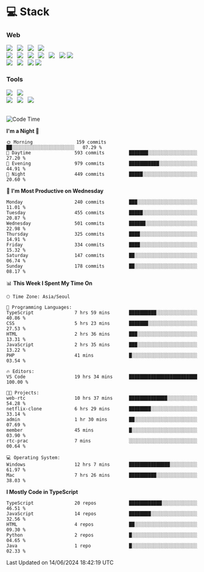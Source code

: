 <h1>💻 Stack</h1>
<div>
 <h3>Web</h3>
 <!-- badge : https://shields.io/ -->
 <!-- icon : https://simpleicons.org/?q=Get -->
 <img src="https://img.shields.io/badge/HTML5-e74c3c?style=flat-square&logo=HTML5&logoColor=white"/> &nbsp 
 <img src="https://img.shields.io/badge/CSS3-0A84FF?style=flat-square&logo=CSS3&logoColor=white"/> &nbsp 
 <img src="https://img.shields.io/badge/JavaScript-FFCD11?style=flat-square&logo=JavaScript&logoColor=white"/> &nbsp 
 <img src="https://img.shields.io/badge/TypeScript-3075C0?style=flat-square&logo=TypeScript&logoColor=white"/>
 <br/>
 <img src="https://img.shields.io/badge/Next-000000?style=flat-square&logo=nextdotjs&logoColor=white"/> &nbsp 
 <img src="https://img.shields.io/badge/React-00BCF6?style=flat-square&logo=React&logoColor=white"/> &nbsp 
 <img src="https://img.shields.io/badge/Redux-764ABC?style=flat-square&logo=Redux&logoColor=white"/> &nbsp
 <img src="https://img.shields.io/badge/Recoil-3578E5?style=flat-square&logo=recoil&logoColor=white"/> &nbsp
 <img src="https://img.shields.io/badge/React-Query-FF4154?style=flat-square&logo=reactquery&logoColor=white"/> &nbsp 
 <img src="https://img.shields.io/badge/styled%2Dcomponents-DB7093?style=flat-square&logo=styled%2Dcomponents&logoColor=white"/>
 <img src="https://img.shields.io/badge/CSS Modules-000000?style=flat-square&logo=CSS Modules&logoColor=white"/> &nbsp 
 <br/>
 <img src="https://img.shields.io/badge/Node-339933?style=flat-square&logo=Node.js&logoColor=white"/> &nbsp 
 <img src="https://img.shields.io/badge/Express-000000?style=flat-square&logo=Express&logoColor=white"/> &nbsp 
 <img src="https://img.shields.io/badge/MongoDB-47A248?style=flat-square&logo=MongoDB&logoColor=white"/>
 <img src="https://img.shields.io/badge/MariaDB-003545?style=flat-square&logo=mariadb&logoColor=white"/>
 
 <h3>Tools</h3>
 <img src="https://img.shields.io/badge/Visual Studio Code-007ACC?style=flat-square&logo=Visual Studio Code&logoColor=white"/> &nbsp 
 <img src="https://img.shields.io/badge/Postman-FF6C37?style=flat-square&logo=Postman&logoColor=white"/> &nbsp
 <br>
 <img src="https://img.shields.io/badge/Adobe Photoshop-31A8FF?style=flat-square&logo=Adobe Photoshop&logoColor=white"/> &nbsp 
 <img src="https://img.shields.io/badge/Adobe Illustrator-FF9A00?style=flat-square&logo=Adobe Illustrator&logoColor=white"/> &nbsp 
 <img src="https://img.shields.io/badge/Figma-F24E1E?style=flat-square&logo=Figma&logoColor=white"/> &nbsp
</div>

<br>

<!--START_SECTION:waka-->
![Code Time](http://img.shields.io/badge/Code%20Time-1%2C146%20hrs%205%20mins-blue)

**I'm a Night 🦉** 

```text
🌞 Morning                159 commits         ██░░░░░░░░░░░░░░░░░░░░░░░   07.29 % 
🌆 Daytime                593 commits         ███████░░░░░░░░░░░░░░░░░░   27.20 % 
🌃 Evening                979 commits         ███████████░░░░░░░░░░░░░░   44.91 % 
🌙 Night                  449 commits         █████░░░░░░░░░░░░░░░░░░░░   20.60 % 
```
📅 **I'm Most Productive on Wednesday** 

```text
Monday                   240 commits         ███░░░░░░░░░░░░░░░░░░░░░░   11.01 % 
Tuesday                  455 commits         █████░░░░░░░░░░░░░░░░░░░░   20.87 % 
Wednesday                501 commits         ██████░░░░░░░░░░░░░░░░░░░   22.98 % 
Thursday                 325 commits         ████░░░░░░░░░░░░░░░░░░░░░   14.91 % 
Friday                   334 commits         ████░░░░░░░░░░░░░░░░░░░░░   15.32 % 
Saturday                 147 commits         ██░░░░░░░░░░░░░░░░░░░░░░░   06.74 % 
Sunday                   178 commits         ██░░░░░░░░░░░░░░░░░░░░░░░   08.17 % 
```


📊 **This Week I Spent My Time On** 

```text
🕑︎ Time Zone: Asia/Seoul

💬 Programming Languages: 
TypeScript               7 hrs 59 mins       ██████████░░░░░░░░░░░░░░░   40.86 % 
CSS                      5 hrs 23 mins       ███████░░░░░░░░░░░░░░░░░░   27.53 % 
HTML                     2 hrs 36 mins       ███░░░░░░░░░░░░░░░░░░░░░░   13.31 % 
JavaScript               2 hrs 35 mins       ███░░░░░░░░░░░░░░░░░░░░░░   13.22 % 
PHP                      41 mins             █░░░░░░░░░░░░░░░░░░░░░░░░   03.54 % 

🔥 Editors: 
VS Code                  19 hrs 34 mins      █████████████████████████   100.00 % 

🐱‍💻 Projects: 
web-rtc                  10 hrs 37 mins      ██████████████░░░░░░░░░░░   54.28 % 
netflix-clone            6 hrs 29 mins       ████████░░░░░░░░░░░░░░░░░   33.14 % 
admin                    1 hr 30 mins        ██░░░░░░░░░░░░░░░░░░░░░░░   07.69 % 
member                   45 mins             █░░░░░░░░░░░░░░░░░░░░░░░░   03.90 % 
rtc-prac                 7 mins              ░░░░░░░░░░░░░░░░░░░░░░░░░   00.64 % 

💻 Operating System: 
Windows                  12 hrs 7 mins       ███████████████░░░░░░░░░░   61.97 % 
Mac                      7 hrs 26 mins       ██████████░░░░░░░░░░░░░░░   38.03 % 
```

**I Mostly Code in TypeScript** 

```text
TypeScript               20 repos            ████████████░░░░░░░░░░░░░   46.51 % 
JavaScript               14 repos            ████████░░░░░░░░░░░░░░░░░   32.56 % 
HTML                     4 repos             ██░░░░░░░░░░░░░░░░░░░░░░░   09.30 % 
Python                   2 repos             █░░░░░░░░░░░░░░░░░░░░░░░░   04.65 % 
Java                     1 repo              █░░░░░░░░░░░░░░░░░░░░░░░░   02.33 % 
```




 Last Updated on 14/06/2024 18:42:19 UTC
<!--END_SECTION:waka-->
